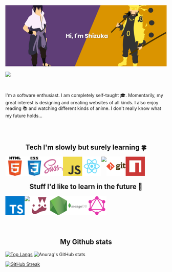 <img src="https://raw.githubusercontent.com/shizukaayane/shizukaayane/main/banner.png" />

![](https://komarev.com/ghpvc/?username=shizukaayane&style=flat-square)


<br />  

I'm a software enthusiast. I am completely self-taught 🎓. Momentarily, my great interest is designing and creating websites of all kinds. I also enjoy reading 📚 and watching different kinds of anime. I don't really know what my future holds...

<br />  
<br />  

<h2 align="center">Tech I'm slowly but surely learning 🍀</h2>

<img align="left" src="https://raw.githubusercontent.com/github/explore/80688e429a7d4ef2fca1e82350fe8e3517d3494d/topics/html/html.png" height="60">
<img align="left" src="https://raw.githubusercontent.com/github/explore/80688e429a7d4ef2fca1e82350fe8e3517d3494d/topics/css/css.png" height="60">
<img align="left" src="https://raw.githubusercontent.com/github/explore/80688e429a7d4ef2fca1e82350fe8e3517d3494d/topics/sass/sass.png" height="60">
<img align="left" src="https://raw.githubusercontent.com/github/explore/80688e429a7d4ef2fca1e82350fe8e3517d3494d/topics/javascript/javascript.png" height="60">
<img align="left" src="https://raw.githubusercontent.com/github/explore/80688e429a7d4ef2fca1e82350fe8e3517d3494d/topics/react/react.png" height="60">
<img align="left" src="https://raw.githubusercontent.com/styled-components/brand/master/styled-components.png" height="60">
<img align="left" src="https://raw.githubusercontent.com/github/explore/80688e429a7d4ef2fca1e82350fe8e3517d3494d/topics/git/git.png" height="60">
<img align="left" src="https://raw.githubusercontent.com/github/explore/80688e429a7d4ef2fca1e82350fe8e3517d3494d/topics/npm/npm.png" height="60">

<br />  
<br />  
<br />  


<h2 align="center">Stuff I'd like to learn in the future 🔮</h2>

<img align="left" src="https://raw.githubusercontent.com/github/explore/80688e429a7d4ef2fca1e82350fe8e3517d3494d/topics/typescript/typescript.png" height="60">
<img align="left" src="https://camo.githubusercontent.com/b0972dd62bbf6ee0e28ed0ebceb48427a481568caeeb639066b23c754f0c60e5/68747470733a2f2f7777772e6761747362796a732e636f6d2f4761747362792d4d6f6e6f6772616d2e737667" height="60">
<img align="left" src="https://raw.githubusercontent.com/shizukaayane/shizukaayane/main/jest.png" height="60">
<img align="left" src="https://raw.githubusercontent.com/github/explore/80688e429a7d4ef2fca1e82350fe8e3517d3494d/topics/nodejs/nodejs.png" height="60">
<img align="left" src="https://raw.githubusercontent.com/github/explore/80688e429a7d4ef2fca1e82350fe8e3517d3494d/topics/mongodb/mongodb.png" height="60">
<img align="left" src="https://raw.githubusercontent.com/github/explore/5c058a388828bb5fde0bcafd4bc867b5bb3f26f3/topics/graphql/graphql.png" height="60">


<br />  
<br />  
<br />  

<br />  
<br />  
<br />  



<h2 align="center">My Github stats</h2>

[![Top Langs](https://github-readme-stats.vercel.app/api/top-langs/?username=shizukaayane&theme=cobalt)](https://github.com/anuraghazra/github-readme-stats)
![Anurag's GitHub stats](https://github-readme-stats.vercel.app/api?username=shizukaayane&count_private=true&theme=cobalt)


[![GitHub Streak](https://github-readme-streak-stats.herokuapp.com?user=shizukaayane&theme=tokyonight&hide_border=true)](https://git.io/streak-stats)


